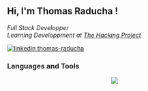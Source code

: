 ## Hi, I'm Thomas Raducha !
<p><em>Full Stack Developper</br>Learning Developpment at <a href="https://www.thehackingproject.org/parcours">The Hacking Project</a>
</em></p>

[![linkedin thomas-raducha](https://img.shields.io/badge/LinkedIn-0077B5?style=for-the-badge&logo=linkedin&logoColor=white)](https://www.linkedin.com/in/thomas-raducha/)

### Languages and Tools

<p align="center">
  <a href="https://skillicons.dev">
    <img src="https://skillicons.dev/icons?i=git,github,vscode,ruby,rails,html,css,bootstrap,stackoverflow" />
  </a>
</p>
  
